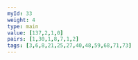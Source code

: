 ```yaml
---
myId: 33
weight: 4
type: main
value: [137,2,1,0]
pairs: [1,30,1,8,7,1,2]
tags: [3,6,8,21,25,27,40,48,59,68,71,73]
---
```

